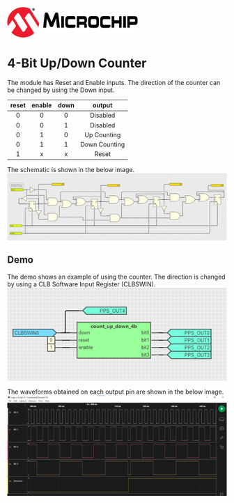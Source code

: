 <!-- Please do not change this html logo with link -->

<a href="https://www.microchip.com" rel="nofollow"><img src="images/microchip.png" alt="MCHP" width="300"/></a>

# 4-Bit Up/Down Counter

The module has Reset and Enable inputs. The direction of the counter can be changed by using the Down input.

| **reset** | **enable** |    **down**   |   **output**  |
|:---------:|:----------:|:-------------:|:-------------:|
|     0     |      0     |       0       |    Disabled   |
|     0     |      0     |       1       |    Disabled   |
|     0     |      1     |       0       |  Up Counting  |
|     0     |      1     |       1       | Down Counting |
|     1     |      x     |       x       |     Reset     |

The schematic is shown in the below image.
<br><img src="images/up_down_counter_4bit.png" width="600">

## Demo

The demo shows an example of using the counter. The direction is changed by using a CLB Software Input Register (CLBSWIN).
<br><img src="images/up_down_counter_4bit_demo.png" width="600">

 The waveforms obtained on each output pin are shown in the below image.
<br><img src="images/up_down_counter_4bit_waveforms.png" width="600">